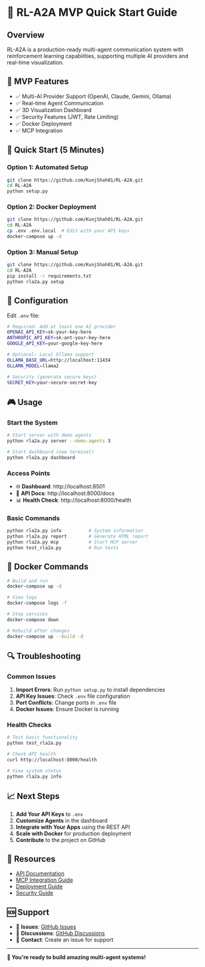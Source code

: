 # 🚀 RL-A2A MVP Quick Start Guide

## Overview
RL-A2A is a production-ready multi-agent communication system with reinforcement learning capabilities, supporting multiple AI providers and real-time visualization.

## 🎯 MVP Features
- ✅ Multi-AI Provider Support (OpenAI, Claude, Gemini, Ollama)
- ✅ Real-time Agent Communication
- ✅ 3D Visualization Dashboard
- ✅ Security Features (JWT, Rate Limiting)
- ✅ Docker Deployment
- ✅ MCP Integration

## 🚀 Quick Start (5 Minutes)

### Option 1: Automated Setup
```bash
git clone https://github.com/KunjShah01/RL-A2A.git
cd RL-A2A
python setup.py
```

### Option 2: Docker Deployment
```bash
git clone https://github.com/KunjShah01/RL-A2A.git
cd RL-A2A
cp .env .env.local  # Edit with your API keys
docker-compose up -d
```

### Option 3: Manual Setup
```bash
git clone https://github.com/KunjShah01/RL-A2A.git
cd RL-A2A
pip install -r requirements.txt
python rla2a.py setup
```

## 🔧 Configuration

Edit `.env` file:
```bash
# Required: Add at least one AI provider
OPENAI_API_KEY=sk-your-key-here
ANTHROPIC_API_KEY=sk-ant-your-key-here
GOOGLE_API_KEY=your-google-key-here

# Optional: Local Ollama support
OLLAMA_BASE_URL=http://localhost:11434
OLLAMA_MODEL=llama2

# Security (generate secure keys)
SECRET_KEY=your-secure-secret-key
```

## 🎮 Usage

### Start the System
```bash
# Start server with demo agents
python rla2a.py server --demo-agents 3

# Start dashboard (new terminal)
python rla2a.py dashboard
```

### Access Points
- 🌐 **Dashboard**: http://localhost:8501
- 📄 **API Docs**: http://localhost:8000/docs
- 📊 **Health Check**: http://localhost:8000/health

### Basic Commands
```bash
python rla2a.py info          # System information
python rla2a.py report        # Generate HTML report
python rla2a.py mcp           # Start MCP server
python test_rla2a.py          # Run tests
```

## 🐳 Docker Commands

```bash
# Build and run
docker-compose up -d

# View logs
docker-compose logs -f

# Stop services
docker-compose down

# Rebuild after changes
docker-compose up --build -d
```

## 🔍 Troubleshooting

### Common Issues
1. **Import Errors**: Run `python setup.py` to install dependencies
2. **API Key Issues**: Check `.env` file configuration
3. **Port Conflicts**: Change ports in `.env` file
4. **Docker Issues**: Ensure Docker is running

### Health Checks
```bash
# Test basic functionality
python test_rla2a.py

# Check API health
curl http://localhost:8000/health

# View system status
python rla2a.py info
```

## 📈 Next Steps

1. **Add Your API Keys** to `.env`
2. **Customize Agents** in the dashboard
3. **Integrate with Your Apps** using the REST API
4. **Scale with Docker** for production deployment
5. **Contribute** to the project on GitHub

## 🔗 Resources

- [API Documentation](http://localhost:8000/docs)
- [MCP Integration Guide](../MCP_GUIDE.md)
- [Deployment Guide](DEPLOYMENT.md)
- [Security Guide](../SECURITY.md)

## 🆘 Support

- 🐛 **Issues**: [GitHub Issues](https://github.com/KunjShah01/RL-A2A/issues)
- 💬 **Discussions**: [GitHub Discussions](https://github.com/KunjShah01/RL-A2A/discussions)
- 📧 **Contact**: Create an issue for support

---

**🎉 You're ready to build amazing multi-agent systems!**